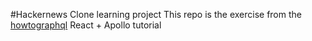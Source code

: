 #Hackernews Clone learning project
This repo is the exercise from the [howtographql](https://www.howtographql.com/) React + Apollo tutorial